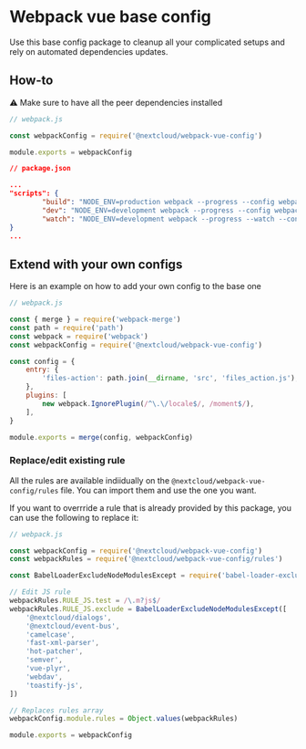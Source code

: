 # Webpack vue base config

Use this base config package to cleanup all your complicated setups and rely on automated dependencies updates.

## How-to
:warning: Make sure to have all the peer dependencies installed 

```js
// webpack.js

const webpackConfig = require('@nextcloud/webpack-vue-config')

module.exports = webpackConfig
```

```json
// package.json

...
"scripts": {
		"build": "NODE_ENV=production webpack --progress --config webpack.js",
		"dev": "NODE_ENV=development webpack --progress --config webpack.js",
		"watch": "NODE_ENV=development webpack --progress --watch --config webpack.js",
}
...
```

## Extend with your own configs
Here is an example on how to add your own  config to the base one

```js
// webpack.js

const { merge } = require('webpack-merge')
const path = require('path')
const webpack = require('webpack')
const webpackConfig = require('@nextcloud/webpack-vue-config')

const config = {
	entry: {
		'files-action': path.join(__dirname, 'src', 'files_action.js'),
	},
	plugins: [
		new webpack.IgnorePlugin(/^\.\/locale$/, /moment$/),
	],
}

module.exports = merge(config, webpackConfig)
```
### Replace/edit existing rule
All the rules are available indiidually on the `@nextcloud/webpack-vue-config/rules` file. You can import them and use the one you want.

If you want to overrride a rule that is already provided by this package, you can use the following to replace it:

```js
// webpack.js

const webpackConfig = require('@nextcloud/webpack-vue-config')
const webpackRules = require('@nextcloud/webpack-vue-config/rules')

const BabelLoaderExcludeNodeModulesExcept = require('babel-loader-exclude-node-modules-except')

// Edit JS rule
webpackRules.RULE_JS.test = /\.m?js$/
webpackRules.RULE_JS.exclude = BabelLoaderExcludeNodeModulesExcept([
	'@nextcloud/dialogs',
	'@nextcloud/event-bus',
	'camelcase',
	'fast-xml-parser',
	'hot-patcher',
	'semver',
	'vue-plyr',
	'webdav',
	'toastify-js',
])

// Replaces rules array
webpackConfig.module.rules = Object.values(webpackRules)

module.exports = webpackConfig
```
